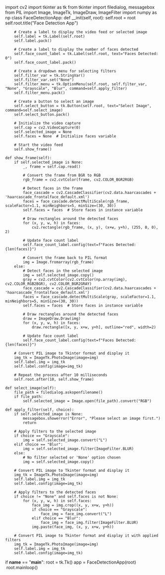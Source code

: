 import cv2
import tkinter as tk
from tkinter import filedialog, messagebox
from PIL import Image, ImageTk, ImageDraw, ImageFilter
import numpy as np
class FaceDetectionApp:
    def __init(self, root):
        self.root = root
        self.root.title("Face Detection App")

        # Create a label to display the video feed or selected image
        self.label = tk.Label(self.root)
        self.label.pack()

        # Create a label to display the number of faces detected
        self.face_count_label = tk.Label(self.root, text="Faces Detected: 0")
        self.face_count_label.pack()

        # Create a dropdown menu for selecting filters
        self.filter_var = tk.StringVar()
        self.filter_var.set("None")
        self.filter_menu = tk.OptionMenu(self.root, self.filter_var, "None", "Grayscale", "Blur", command=self.apply_filter)
        self.filter_menu.pack()

        # Create a button to select an image
        self.select_button = tk.Button(self.root, text="Select Image", command=self.select_image)
        self.select_button.pack()

        # Initialize the video capture
        self.cap = cv2.VideoCapture(0)
        self.selected_image = None
        self.faces = None  # Initialize faces variable

        # Start the video feed
        self.show_frame()

    def show_frame(self):
        if self.selected_image is None:
            _, frame = self.cap.read()

            # Convert the frame from BGR to RGB
            rgb_frame = cv2.cvtColor(frame, cv2.COLOR_BGR2RGB)

            # Detect faces in the frame
            face_cascade = cv2.CascadeClassifier(cv2.data.haarcascades + 'haarcascade_frontalface_default.xml')
            faces = face_cascade.detectMultiScale(rgb_frame, scaleFactor=1.1, minNeighbors=5, minSize=(30, 30))
            self.faces = faces  # Store faces in instance variable

            # Draw rectangles around the detected faces
            for (x, y, w, h) in faces:
                cv2.rectangle(rgb_frame, (x, y), (x+w, y+h), (255, 0, 0), 2)

            # Update face count label
            self.face_count_label.config(text=f"Faces Detected: {len(faces)}")

            # Convert the frame back to PIL format
            img = Image.fromarray(rgb_frame)
        else:
            # Detect faces in the selected image
            img = self.selected_image.copy()
            gray = cv2.cvtColor(cv2.cvtColor(np.array(img), cv2.COLOR_RGB2BGR), cv2.COLOR_BGR2GRAY)
            face_cascade = cv2.CascadeClassifier(cv2.data.haarcascades + 'haarcascade_frontalface_default.xml')
            faces = face_cascade.detectMultiScale(gray, scaleFactor=1.1, minNeighbors=5, minSize=(30, 30))
            self.faces = faces  # Store faces in instance variable

            # Draw rectangles around the detected faces
            draw = ImageDraw.Draw(img)
            for (x, y, w, h) in faces:
                draw.rectangle([x, y, x+w, y+h], outline="red", width=2)

            # Update face count label
            self.face_count_label.config(text=f"Faces Detected: {len(faces)}")

        # Convert PIL image to Tkinter format and display it
        img_tk = ImageTk.PhotoImage(image=img)
        self.label.img = img_tk
        self.label.config(image=img_tk)

        # Repeat the process after 10 milliseconds
        self.root.after(10, self.show_frame)

    def select_image(self):
        file_path = filedialog.askopenfilename()
        if file_path:
            self.selected_image = Image.open(file_path).convert("RGB")

    def apply_filter(self, choice):
        if self.selected_image is None:
            messagebox.showerror("Error", "Please select an image first.")
            return

        # Apply filters to the selected image
        if choice == "Grayscale":
            img = self.selected_image.convert("L")
        elif choice == "Blur":
            img = self.selected_image.filter(ImageFilter.BLUR)
        else:
            # No filter selected or 'None' option chosen
            img = self.selected_image.copy()

        # Convert PIL image to Tkinter format and display it
        img_tk = ImageTk.PhotoImage(image=img)
        self.label.img = img_tk
        self.label.config(image=img_tk)

        # Apply filters to the detected faces
        if choice != "None" and self.faces is not None:
            for (x, y, w, h) in self.faces:
                face_img = img.crop((x, y, x+w, y+h))
                if choice == "Grayscale":
                    face_img = face_img.convert("L")
                elif choice == "Blur":
                    face_img = face_img.filter(ImageFilter.BLUR)
                img.paste(face_img, (x, y, x+w, y+h))

        # Convert PIL image to Tkinter format and display it with applied filters
        img_tk = ImageTk.PhotoImage(image=img)
        self.label.img = img_tk
        self.label.config(image=img_tk)

if __name__ == "__main__":
    root = tk.Tk()
    app = FaceDetectionApp(root)
    root.mainloop()
    
